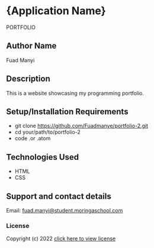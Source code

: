 # {Application Name}
PORTFOLIO

## Author Name
Fuad Manyi

## Description
This is a website showcasing my programming portfolio.

## Setup/Installation Requirements
* git clone https://github.com/Fuadmanye/portfolio-2.git
* cd your/path/to/portfolio-2
* code .or .atom


## Technologies Used

* HTML
* CSS

## Support and contact details
Email: fuad.manyi@student.moringaschool.com
### License
Copyright (c) 2022 [click here to view license](LICENSE)
